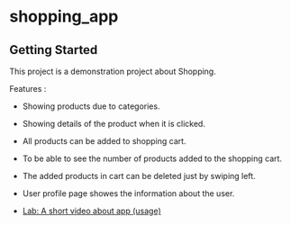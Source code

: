 # shopping_app

## Getting Started

This project is a demonstration project about Shopping.

Features : 
  - Showing products due to categories.
  - Showing details of the product when it is clicked.
  - All products can be added to shopping cart.
  - To be able to see the number of products added to the shopping cart.
  - The added products in cart can be deleted just by swiping left.
  - User profile page showes the information about the user.

- [Lab: A short video about app (usage) ](https://drive.google.com/file/d/11yyenDYrjB5lEAnerrhk3PDx15Mbebx4/view?usp=sharing)

